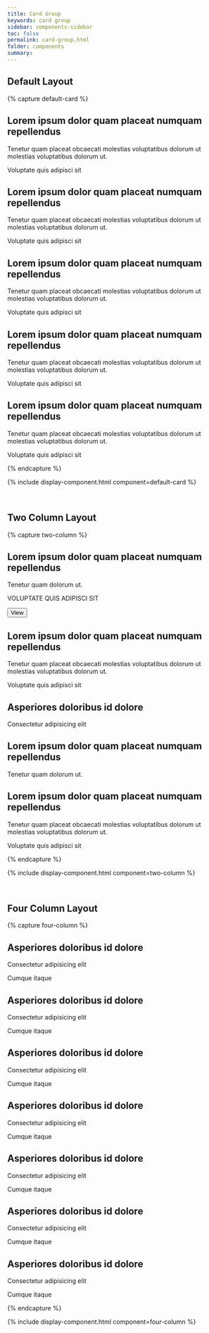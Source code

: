 ```yaml
---
title: Card Group
keywords: card group
sidebar: components-sidebar
toc: false
permalink: card-group.html
folder: components
summary:
---
```


## Default Layout

{% capture default-card %}
<div class="tn-card-group">
  <div class="tn-card" role="button">
      <div class="tn-card__content">
           <h2 class="tn-card__header">
               Lorem ipsum dolor quam placeat numquam repellendus
           </h2>
           <p class="tn-card__description">
               Tenetur quam placeat obcaecati molestias voluptatibus dolorum ut
               molestias voluptatibus dolorum ut.
           </p>
           <p class="tn-card__status">
               <span class="tn-has-color-status-1">Voluptate quis adipisci sit</span>
           </p>
      </div>
  </div>
    <div class="tn-card" role="button">
        <div class="tn-card__content">
             <h2 class="tn-card__header">
                 Lorem ipsum dolor quam placeat numquam repellendus
             </h2>
             <p class="tn-card__description">
                 Tenetur quam placeat obcaecati molestias voluptatibus dolorum
                 ut molestias voluptatibus dolorum ut.
             </p>
             <p class="tn-card__status">
                 <span class="tn-has-color-status-1">Voluptate quis adipisci sit</span>
             </p>
        </div>
    </div>
    <div class="tn-card" role="button">
        <div class="tn-card__content">
             <h2 class="tn-card__header">
                 Lorem ipsum dolor quam placeat numquam repellendus
             </h2>
             <p class="tn-card__description">
                 Tenetur quam placeat obcaecati molestias voluptatibus dolorum
                 ut molestias voluptatibus dolorum ut.
             </p>
             <p class="tn-card__status">
                 <span class="tn-has-color-status-1">Voluptate quis adipisci sit</span>
             </p>
        </div>
    </div>
    <div class="tn-card" role="button">
        <div class="tn-card__content">
             <h2 class="tn-card__header">
                 Lorem ipsum dolor quam placeat numquam repellendus
             </h2>
             <p class="tn-card__description">
                 Tenetur quam placeat obcaecati molestias voluptatibus dolorum
                 ut molestias voluptatibus dolorum ut.
             </p>
             <p class="tn-card__status">
                 <span class="tn-has-color-status-1">Voluptate quis adipisci sit</span>
             </p>
        </div>
    </div>
    <div class="tn-card" role="button">
        <div class="tn-card__content">
             <h2 class="tn-card__header">
                 Lorem ipsum dolor quam placeat numquam repellendus
             </h2>
             <p class="tn-card__description">
                 Tenetur quam placeat obcaecati molestias voluptatibus dolorum
                 ut molestias voluptatibus dolorum ut.
             </p>
             <p class="tn-card__status">
                 <span class="tn-has-color-status-1">Voluptate quis adipisci sit</span>
             </p>
        </div>
    </div>
</div>
{% endcapture %}

{% include display-component.html component=default-card %}

<br>

## Two Column Layout

{% capture two-column %}
<div class="tn-card-group tn-card-group--2col">
    <div class="tn-card">
        <div class="tn-card__content">
             <h2 class="tn-card__header">
                 Lorem ipsum dolor quam placeat numquam repellendus
             </h2>
             <p class="tn-card__description">
                 Tenetur quam  dolorum ut.
             </p>
             <p class="tn-card__status">
                 VOLUPTATE QUIS ADIPISCI SIT
             </p>
        </div>
        <div class="tn-card__actions">
            <button class="tn-button tn-button--small">
        View
    </button>
        </div>
    </div>
    <div class="tn-card" role="button">
        <div class="tn-card__content">
             <h2 class="tn-card__header">
                 Lorem ipsum dolor quam placeat numquam repellendus
             </h2>
             <p class="tn-card__description">
                 Tenetur quam placeat obcaecati molestias voluptatibus dolorum
                 ut molestias voluptatibus dolorum ut.
             </p>
             <p class="tn-card__status">
                 <span class="tn-has-color-status-1">Voluptate quis adipisci sit</span>
             </p>
        </div>
    </div>
    <div class="tn-card" role="button"><div class="tn-card__media tn-card__media--fill"
     style="background-image: url(https://techne.yaas.io/images/product-thumbnail.png)"
    aria-label="YaaS product thumbnail"></div>
        <div class="tn-card__content">
             <h2 class="tn-card__header">
                 Asperiores doloribus id dolore
             </h2>
             <p class="tn-card__description">
                 Consectetur adipisicing elit
             </p>
        </div>
    </div>
    <div class="tn-card" role="button">
        <div class="tn-card__content">
             <h2 class="tn-card__header">
                 Lorem ipsum dolor quam placeat numquam repellendus
             </h2>
             <p class="tn-card__description">
                 Tenetur quam  dolorum ut.
             </p>
        </div>
    </div>
    <div class="tn-card" role="button">
        <div class="tn-card__content">
             <h2 class="tn-card__header">
                 Lorem ipsum dolor quam placeat numquam repellendus
             </h2>
             <p class="tn-card__description">
                 Tenetur quam placeat obcaecati molestias voluptatibus dolorum
                 ut molestias voluptatibus dolorum ut.
             </p>
             <p class="tn-card__status">
                 <span class="tn-has-color-status-1">Voluptate quis adipisci sit</span>
             </p>
        </div>
    </div>
</div>
{% endcapture %}

{% include display-component.html component=two-column %}

<br>

## Four Column Layout

{% capture four-column %}
<div class="tn-card-group tn-card-group--4col">
    <div class="tn-card tn-card--vertical" role="button">
        <div class="tn-card__media"
             style="background-image: url(https://techne.yaas.io/images/product-thumbnail.png)"
             aria-label="YaaS product thumbnail"></div>
        <div class="tn-card__content">
             <h2 class="tn-card__header">
                 Asperiores doloribus id dolore
             </h2>
             <p class="tn-card__description">
                 Consectetur adipisicing elit
             </p>
             <p class="tn-card__status">
                 <span class="tn-has-color-status-1">Cumque itaque</span>
             </p>
        </div>
    </div>
    <div class="tn-card tn-card--vertical" role="button">
        <div class="tn-card__media"
             style="background-image: url(https://techne.yaas.io/images/product-thumbnail.png)"
             aria-label="YaaS product thumbnail"></div>
        <div class="tn-card__content">
             <h2 class="tn-card__header">
                 Asperiores doloribus id dolore
             </h2>
             <p class="tn-card__description">
                 Consectetur adipisicing elit
             </p>
             <p class="tn-card__status">
                 <span class="tn-has-color-status-1">Cumque itaque</span>
             </p>
        </div>
    </div>
    <div class="tn-card tn-card--vertical" role="button">
        <div class="tn-card__media"
             style="background-image: url(https://techne.yaas.io/images/product-thumbnail.png)"
             aria-label="YaaS product thumbnail"></div>
        <div class="tn-card__content">
             <h2 class="tn-card__header">
                 Asperiores doloribus id dolore
             </h2>
             <p class="tn-card__description">
                 Consectetur adipisicing elit
             </p>
             <p class="tn-card__status">
                 <span class="tn-has-color-status-1">Cumque itaque</span>
             </p>
        </div>
    </div>
    <div class="tn-card tn-card--vertical" role="button">
        <div class="tn-card__media"
             style="background-image: url(https://techne.yaas.io/images/product-thumbnail.png)"
             aria-label="YaaS product thumbnail"></div>
        <div class="tn-card__content">
             <h2 class="tn-card__header">
                 Asperiores doloribus id dolore
             </h2>
             <p class="tn-card__description">
                 Consectetur adipisicing elit
             </p>
             <p class="tn-card__status">
                 <span class="tn-has-color-status-1">Cumque itaque</span>
             </p>
        </div>
    </div>
    <div class="tn-card tn-card--vertical" role="button"><div class="tn-card__media"
         style="background-image: url(https://techne.yaas.io/images/product-thumbnail.png)"
         aria-label="YaaS product thumbnail"></div>
        <div class="tn-card__content">
             <h2 class="tn-card__header">
                 Asperiores doloribus id dolore
             </h2>
             <p class="tn-card__description">
                 Consectetur adipisicing elit
             </p>
             <p class="tn-card__status">
                 <span class="tn-has-color-status-1">Cumque itaque</span>
             </p>
        </div>
    </div>
    <div class="tn-card tn-card--vertical" role="button"><div class="tn-card__media"
         style="background-image: url(https://techne.yaas.io/images/product-thumbnail.png)"
         aria-label="YaaS product thumbnail"></div>
        <div class="tn-card__content">
             <h2 class="tn-card__header">
                 Asperiores doloribus id dolore
             </h2>
             <p class="tn-card__description">
                 Consectetur adipisicing elit
             </p>
             <p class="tn-card__status">
                 <span class="tn-has-color-status-1">Cumque itaque</span>
             </p>
        </div>
    </div>
    <div class="tn-card tn-card--vertical" role="button"><div class="tn-card__media"
         style="background-image: url(https://techne.yaas.io/images/product-thumbnail.png)"
         aria-label="YaaS product thumbnail"></div>
        <div class="tn-card__content">
             <h2 class="tn-card__header">
                 Asperiores doloribus id dolore
             </h2>
             <p class="tn-card__description">
                 Consectetur adipisicing elit
             </p>
             <p class="tn-card__status">
                 <span class="tn-has-color-status-1">Cumque itaque</span>
             </p>
        </div>
    </div>
</div>
{% endcapture %}

{% include display-component.html component=four-column %}
